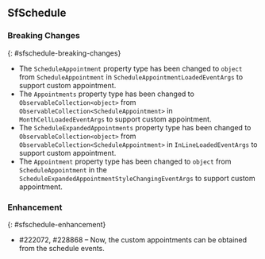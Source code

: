 ## SfSchedule

### Breaking Changes
{: #sfschedule-breaking-changes} 

* The `ScheduleAppointment` property type has been changed to `object` from `ScheduleAppointment` in `ScheduleAppointmentLoadedEventArgs` to support custom appointment.
* The `Appointments` property type has been changed to `ObservableCollection<object>` from `ObservableCollection<ScheduleAppointment>` in `MonthCellLoadedEventArgs` to support custom appointment. 
* The `ScheduleExpandedAppointments` property type has been changed to `ObservableCollection<object>` from `ObservableCollection<ScheduleAppointment>` in `InLineLoadedEventArgs` to support custom appointment.
* The `Appointment` property type has been changed to `object` from `ScheduleAppointment` in the `ScheduleExpandedAppointmentStyleChangingEventArgs` to support custom appointment.

 ### Enhancement
{: #sfschedule-enhancement} 
* \#222072, \#228868 – Now, the custom appointments can be obtained from the schedule events.